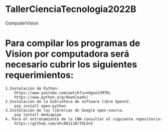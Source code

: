 # TallerCienciaTecnologia2022B
ComputerVision
# Para compilar los programas de Vision por computadora será necesario cubrir los siguientes requerimientos: 
    1.Instalación de Python:
        https://www.youtube.com/watch?v=nXgxe3JM7Rc
        https://www.python.org/downloads/
    2.Instalación de la biblioteca de software libre OpenCV.
        pip install open-python
    3.Instalación de las librerias de Google open-source.
        pip install mediapipe 
    4. Para el entrenamiento de la CNN consultar el siguiente repositorio:
        https://github.com/ohc081110/YOLOv5
